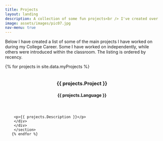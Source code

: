 ```yaml
---
title: Projects
layout: landing
description: A collection of some fun projects<br /> I've created over the years.
image: assets/images/pic07.jpg
nav-menu: true
---
```


<!-- Main -->
<div id="main">

<!-- One -->
<section id="one">
	<div class="inner">
		<p> Below I have created a list of some of the main projects I have worked on during my College Career. Some I have worked on independently, while others were introduced within the classroom. The listing is ordered by recency.</p>
	</div>
</section>

<!-- Two -->
<section id="two">
<div class="spotlights">
	
{% for projects in site.data.myProjects %}
        <section>
        <a href="" class="image">
			<img src="./assets/images/{{ projects.Image }}" alt="" data-position="25% 25%" />
		</a>
    <div class = "content">
    <div class = "inner">
        <header class="major">
        <h3>{{ projects.Project }}</h3>
        <h4>{{ projects.Language }}</h4>
		</header>
     
        <p>{{ projects.Description }}</p>
        </div>
        </div>
        </section>
       {% endfor %}

</div>
</section>	

